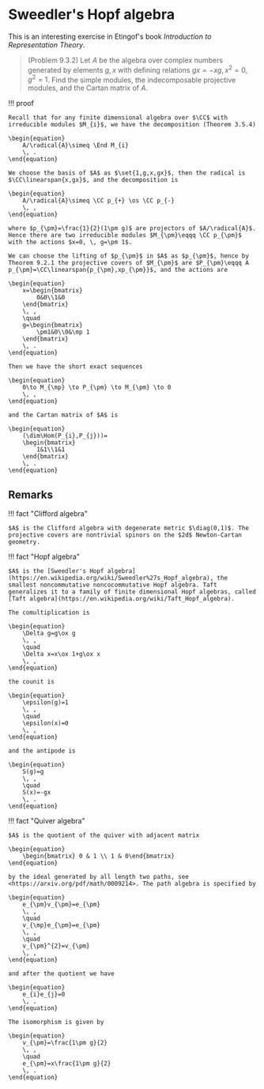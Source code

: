# Sweedler's Hopf algebra

<span hidden>$\newcommand{\radical}{\operatorname{Rad}}$ </span>

This is an interesting exercise in Etingof's book *Introduction to Representation Theory*.

> (Problem 9.3.2) Let $A$ be the algebra over complex numbers generated by elements $g,x$ with defining relations $gx = −xg,\,  x^{2} = 0,\,  g^{2} = 1$. Find the simple modules, the indecomposable projective modules, and the Cartan matrix of $A$.

!!! proof

    Recall that for any finite dimensional algebra over $\CC$ with irreducible modules $M_{i}$, we have the decomposition (Theorem 3.5.4)

    \begin{equation}
        A/\radical{A}\simeq \End M_{i}
        \, .
    \end{equation}

    We choose the basis of $A$ as $\set{1,g,x,gx}$, then the radical is $\CC\linearspan{x,gx}$, and the decomposition is

    \begin{equation}
        A/\radical{A}\simeq \CC p_{+} \os \CC p_{-}
        \, ,
    \end{equation}

    where $p_{\pm}=\frac{1}{2}(1\pm g)$ are projectors of $A/\radical{A}$. Hence there are two irreducible modules $M_{\pm}\eqqq \CC p_{\pm}$ with the actions $x=0, \, g=\pm 1$.

    We can choose the lifting of $p_{\pm}$ in $A$ as $p_{\pm}$, hence by Theorem 9.2.1 the projective covers of $M_{\pm}$ are $P_{\pm}\eqqq A p_{\pm}=\CC\linearspan{p_{\pm},xp_{\pm}}$, and the actions are

    \begin{equation}
        x=\begin{bmatrix}
            0&0\\1&0
        \end{bmatrix}
        \, ,
        \quad
        g=\begin{bmatrix}
            \pm1&0\\0&\mp 1
        \end{bmatrix}
        \, .
    \end{equation}

    Then we have the short exact sequences

    \begin{equation}
        0\to M_{\mp} \to P_{\pm} \to M_{\pm} \to 0
        \, ,
    \end{equation}

    and the Cartan matrix of $A$ is

    \begin{equation}
        (\dim\Hom(P_{i},P_{j}))=
        \begin{bmatrix}
            1&1\\1&1
        \end{bmatrix}
        \, .
    \end{equation}

## Remarks

!!! fact "Clifford algebra"

    $A$ is the Clifford algebra with degenerate metric $\diag(0,1)$. The projective covers are nontrivial spinors on the $2d$ Newton-Cartan geometry.

!!! fact "Hopf algebra"

    $A$ is the [Sweedler's Hopf algebra](https://en.wikipedia.org/wiki/Sweedler%27s_Hopf_algebra), the smallest noncommutative noncocommutative Hopf algebra. Taft generalizes it to a family of finite dimensional Hopf algebras, called [Taft algebra](https://en.wikipedia.org/wiki/Taft_Hopf_algebra).

    The comultiplication is

    \begin{equation}
        \Delta g=g\ox g
        \, ,
        \quad
        \Delta x=x\ox 1+g\ox x
        \, ,
    \end{equation}

    the counit is

    \begin{equation}
        \epsilon(g)=1
        \, ,
        \quad
        \epsilon(x)=0
        \, ,
    \end{equation}

    and the antipode is

    \begin{equation}
        S(g)=g
        \, ,
        \quad
        S(x)=-gx
        \, .
    \end{equation}

!!! fact "Quiver algebra"

    $A$ is the quotient of the quiver with adjacent matrix

    \begin{equation}
        \begin{bmatrix} 0 & 1 \\ 1 & 0\end{bmatrix}
    \end{equation}

    by the ideal generated by all length two paths, see <https://arxiv.org/pdf/math/0009214>. The path algebra is specified by

    \begin{equation}
        e_{\pm}v_{\pm}=e_{\pm}
        \, ,
        \quad
        v_{\mp}e_{\pm}=e_{\pm}
        \, ,
        \quad
        v_{\pm}^{2}=v_{\pm}
        \, ,
    \end{equation}

    and after the quotient we have

    \begin{equation}
        e_{i}e_{j}=0
        \, .
    \end{equation}

    The isomorphism is given by

    \begin{equation}
        v_{\pm}=\frac{1\pm g}{2}
        \, ,
        \quad
        e_{\pm}=x\frac{1\pm g}{2}
        \, .
    \end{equation}
